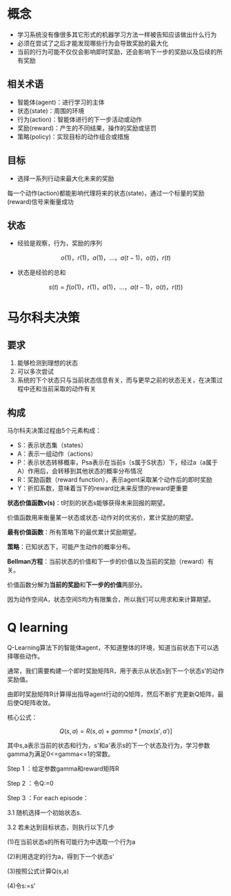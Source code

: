 # 概念
- 学习系统没有像很多其它形式的机器学习方法一样被告知应该做出什么行为
- 必须在尝试了之后才能发现哪些行为会导致奖励的最大化
- 当前的行为可能不仅仅会影响即时奖励，还会影响下一步的奖励以及后续的所有奖励
## 相关术语
- 智能体(agent)：进行学习的主体
- 状态(state)：周围的环境
- 行为(action)：智能体进行的下一步活动或动作
- 奖励(reward)：产生的不同结果，操作的奖励或惩罚
- 策略(policy)：实现目标的动作组合或措施

## 目标
- 选择一系列行动来最大化未来的奖励

每一个动作(action)都能影响代理将来的状态(state)，通过一个标量的奖励(reward)信号来衡量成功

## 状态
- 经验是观察，行为，奖励的序列
```math
o(1)，r(1)，a(1)，...，a(t-1)，o(t)，r(t)
```
- 状态是经验的总和
```math
s(t) = f(o(1)，r(1)，a(1)，...，a(t-1)，o(t)，r(t))
```
# 马尔科夫决策
## 要求
1. 能够检测到理想的状态
2. 可以多次尝试
3. 系统的下个状态只与当前状态信息有关，而与更早之前的状态无关，在决策过程中还和当前采取的动作有关
## 构成
马尔科夫决策过程由5个元素构成：
- S：表示状态集（states）
- A：表示一组动作（actions）
- P：表示状态转移概率，Psa表示在当前s（s属于S状态）下，经过a（a属于A）作用后，会转移到其他状态的概率分布情况
- R：奖励函数（reward function），表示agent采取某个动作后的即时奖励
- Y：折扣系数，意味着当下的reward比未来反馈的reward更重要

**状态价值函数v(s)**：t时刻的状态s能够获得未来回报的期望。

价值函数用来衡量某一状态或状态-动作对的优劣价，累计奖励的期望。

**最有价值函数**：所有策略下的最优累计奖励期望。

**策略**：已知状态下，可能产生动作的概率分布。

**Bellman方程**：当前状态的价值和下一步的价值以及当前的奖励（reward）有关。

价值函数分解为**当前的奖励**和**下一步的价值**两部分。

因为动作空间A，状态空间S均为有限集合，所以我们可以用求和来计算期望。

# Q learning
Q-Learning算法下的智能体agent，不知道整体的环境，知道当前状态下可以选择哪些动作。

通常，我们需要构建一个即时奖励矩阵R，用于表示从状态s到下一个状态s’的动作奖励值。

由即时奖励矩阵R计算得出指导agent行动的Q矩阵，然后不断扩充更新Q矩阵，最后使Q矩阵收敛。

核心公式：
```math
Q(s,a) = R(s,a) +gamma*[max(s',a')]
```
其中s,a表示当前的状态和行为，s'和a'表示s的下一个状态及行为，学习参数gamma为满足0<=gamma<=1的常数。



Step 1 ：给定参数gamma和reward矩阵R

Step 2 ：令Q:=0

Step 3 ：For each episode：

3.1 随机选择一个初始状态s.

3.2 若未达到目标状态，则执行以下几步

(1)在当前状态s的所有可能行为中选取一个行为a

(2)利用选定的行为a，得到下一个状态s'

(3)按照公式计算Q(s,a)

(4)令s:=s'

